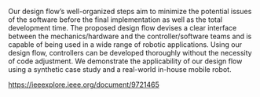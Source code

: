 Our design flow’s well-organized steps aim to minimize the potential issues of the software before the final implementation as well as the total development time. The proposed design flow devises a clear interface between the mechanics/hardware and the controller/software teams and is capable of being used in a wide range of robotic applications. Using our design flow, controllers can be developed thoroughly without the necessity of code adjustment. We demonstrate the applicability of our design flow using a synthetic case study and a real-world in-house mobile robot.

https://ieeexplore.ieee.org/document/9721465

